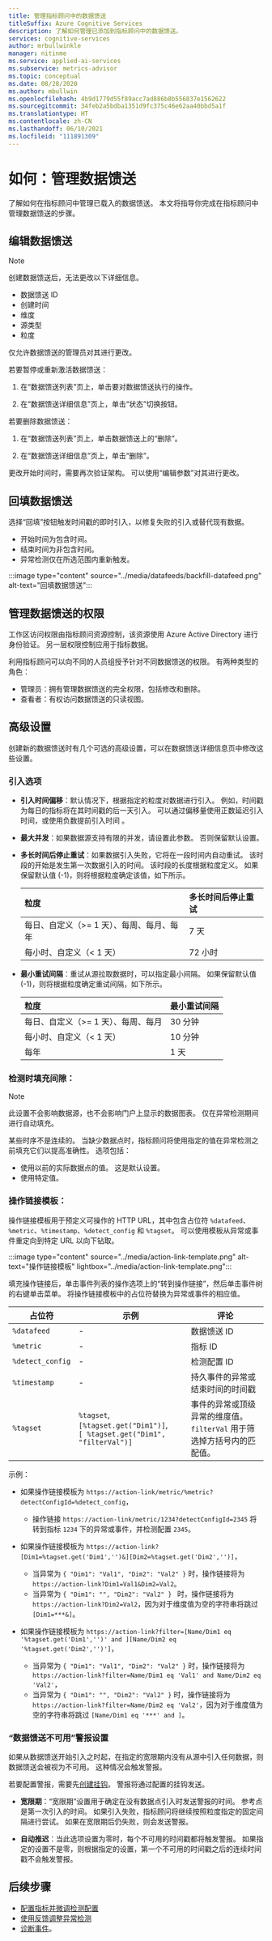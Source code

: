```yaml
---
title: 管理指标顾问中的数据馈送
titleSuffix: Azure Cognitive Services
description: 了解如何管理已添加到指标顾问中的数据馈送。
services: cognitive-services
author: mrbullwinkle
manager: nitinme
ms.service: applied-ai-services
ms.subservice: metrics-advisor
ms.topic: conceptual
ms.date: 08/28/2020
ms.author: mbullwin
ms.openlocfilehash: 4b9d1779d55f89acc7ad886b8b556837e1562622
ms.sourcegitcommit: 34feb2a5bdba1351d9fc375c46e62aa40bbd5a1f
ms.translationtype: HT
ms.contentlocale: zh-CN
ms.lasthandoff: 06/10/2021
ms.locfileid: "111891309"
---
```

# <a name="how-to-manage-your-data-feeds"></a>如何：管理数据馈送

了解如何在指标顾问中管理已载入的数据馈送。 本文将指导你完成在指标顾问中管理数据馈送的步骤。

## <a name="edit-a-data-feed"></a>编辑数据馈送

> [!NOTE]
> 创建数据馈送后，无法更改以下详细信息。 
> * 数据馈送 ID
> * 创建时间
> * 维度
> * 源类型
> * 粒度

仅允许数据馈送的管理员对其进行更改。 

若要暂停或重新激活数据馈送：

1. 在“数据馈送列表”页上，单击要对数据馈送执行的操作。

2. 在“数据馈送详细信息”页上，单击“状态”切换按钮。

若要删除数据馈送： 

1. 在“数据馈送列表”页上，单击数据馈送上的“删除”。

2. 在“数据馈送详细信息”页上，单击“删除”。

更改开始时间时，需要再次验证架构。 可以使用“编辑参数”对其进行更改。

##  <a name="backfill-your-data-feed"></a>回填数据馈送

选择“回填”按钮触发时间戳的即时引入，以修复失败的引入或替代现有数据。
- 开始时间为包含时间。
- 结束时间为非包含时间。
- 异常检测仅在所选范围内重新触发。

:::image type="content" source="../media/datafeeds/backfill-datafeed.png" alt-text="回填数据馈送":::

## <a name="manage-permission-of-a-data-feed"></a>管理数据馈送的权限

工作区访问权限由指标顾问资源控制，该资源使用 Azure Active Directory 进行身份验证。 另一层权限控制应用于指标数据。

利用指标顾问可以向不同的人员组授予针对不同数据馈送的权限。 有两种类型的角色： 

- 管理员：拥有管理数据馈送的完全权限，包括修改和删除。
- 查看者：有权访问数据馈送的只读视图。
 

## <a name="advanced-settings"></a>高级设置

创建新的数据馈送时有几个可选的高级设置，可以在数据馈送详细信息页中修改这些设置。

### <a name="ingestion-options"></a>引入选项

* **引入时间偏移**：默认情况下，根据指定的粒度对数据进行引入。 例如，时间戳为每日的指标将在其时间戳的后一天引入。 可以通过偏移量使用正数延迟引入时间，或使用负数提前引入时间 。

* **最大并发**：如果数据源支持有限的并发，请设置此参数。 否则保留默认设置。

* **多长时间后停止重试**：如果数据引入失败，它将在一段时间内自动重试。 该时段的开始是发生第一次数据引入的时间。 该时段的长度根据粒度定义。 如果保留默认值 (-1)，则将根据粒度确定该值，如下所示。
    
    | 粒度       | 多长时间后停止重试           |
    | :------------ | :--------------- |
    | 每日、自定义（>= 1 天）、每周、每月、每年     | 7 天          |
    | 每小时、自定义（< 1 天）       | 72 小时 |

* **最小重试间隔**：重试从源拉取数据时，可以指定最小间隔。 如果保留默认值 (-1)，则将根据粒度确定重试间隔，如下所示。
    
    | 粒度       | 最小重试间隔           |
    | :------------ | :--------------- |
    | 每日、自定义（>= 1 天）、每周、每月     | 30 分钟          |
    | 每小时、自定义（< 1 天）      | 10 分钟 |
    | 每年 | 1 天          |
 
### <a name="fill-gap-when-detecting"></a>检测时填充间隙： 

> [!NOTE]
> 此设置不会影响数据源，也不会影响门户上显示的数据图表。 仅在异常检测期间进行自动填充。

某些时序不是连续的。 当缺少数据点时，指标顾问将使用指定的值在异常检测之前填充它们以提高准确性。
选项包括： 

* 使用以前的实际数据点的值。 这是默认设置。
* 使用特定值。

### <a name="action-link-template"></a>操作链接模板： 

操作链接模板用于预定义可操作的 HTTP URL，其中包含占位符 `%datafeed`、`%metric`、`%timestamp`、`%detect_config` 和 `%tagset`。 可以使用模板从异常或事件重定向到特定 URL 以向下钻取。

:::image type="content" source="../media/action-link-template.png" alt-text="操作链接模板" lightbox="../media/action-link-template.png":::

填充操作链接后，单击事件列表的操作选项上的“转到操作链接”，然后单击事件树的右键单击菜单。 将操作链接模板中的占位符替换为异常或事件的相应值。

| 占位符 | 示例 | 评论 |
| ---------- | -------- | ------- |
| `%datafeed` | - | 数据馈送 ID |
| `%metric` | - | 指标 ID |
| `%detect_config` | - | 检测配置 ID |
| `%timestamp` | - | 持久事件的异常或结束时间的时间戳 |
| `%tagset` | `%tagset`, <br> `[%tagset.get("Dim1")]`, <br> `[ %tagset.get("Dim1", "filterVal")]` | 事件的异常或顶级异常的维度值。   <br> `filterVal` 用于筛选掉方括号内的匹配值。   |

示例：

* 如果操作链接模板为 `https://action-link/metric/%metric?detectConfigId=%detect_config`，
  * 操作链接 `https://action-link/metric/1234?detectConfigId=2345` 将转到指标 `1234` 下的异常或事件，并检测配置 `2345`。

* 如果操作链接模板为 `https://action-link?[Dim1=%tagset.get('Dim1','')&][Dim2=%tagset.get('Dim2','')]`， 
    * 当异常为 `{ "Dim1": "Val1", "Dim2": "Val2" }` 时，操作链接将为 `https://action-link?Dim1=Val1&Dim2=Val2`。 
    * 当异常为 `{ "Dim1": "", "Dim2": "Val2" } ` 时，操作链接将为 `https://action-link?Dim2=Val2`，因为对于维度值为空的字符串将跳过 `[Dim1=***&]`。 

* 如果操作链接模板为 `https://action-link?filter=[Name/Dim1 eq '%tagset.get('Dim1','')' and ][Name/Dim2 eq '%tagset.get('Dim2','')']`， 
    * 当异常为 `{ "Dim1": "Val1", "Dim2": "Val2" }` 时，操作链接将为 `https://action-link?filter=Name/Dim1 eq 'Val1' and Name/Dim2 eq 'Val2'`， 
    * 当异常为 `{ "Dim1": "", "Dim2": "Val2" }` 时，操作链接将为 `https://action-link?filter=Name/Dim2 eq 'Val2'`，因为对于维度值为空的字符串将跳过 `[Name/Dim1 eq '***' and ]`。 
   
### <a name="data-feed-not-available-alert-settings"></a>“数据馈送不可用”警报设置

如果从数据馈送开始引入之时起，在指定的宽限期内没有从源中引入任何数据，则数据馈送会被视为不可用。 这种情况会触发警报。

若要配置警报，需要先[创建挂钩](alerts.md#create-a-hook)。 警报将通过配置的挂钩发送。

* **宽限期**：“宽限期”设置用于确定在没有数据点引入时发送警报的时间。 参考点是第一次引入的时间。 如果引入失败，指标顾问将继续按照粒度指定的固定间隔进行尝试。 如果在宽限期后仍失败，则会发送警报。

* **自动推迟**：当此选项设置为零时，每个不可用的时间戳都将触发警报。 如果指定的设置不是零，则根据指定的设置，第一个不可用的时间戳之后的连续时间戳不会触发警报。

## <a name="next-steps"></a>后续步骤
- [配置指标并微调检测配置](configure-metrics.md)
- [使用反馈调整异常检测](anomaly-feedback.md)
- [诊断事件](diagnose-incident.md)。

